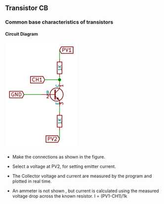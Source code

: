 Transistor CB
---

### Common base characteristics of transistors

#### Circuit Diagram

![](images/schematics/tranCB.svg)

* Make the connections as shown in the figure.

* Select a voltage at PV2, for setting emitter current.

* The Collector voltage and current are measured by the program and plotted in real time.

* An ammeter is not shown , but current is calculated using the measured voltage drop across the known resistor. I = (PV1-CH1)/1k


